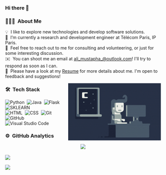 ### Hi there 👋

<!--
**Amstf/Amstf** is a ✨ _special_ ✨ repository because its `README.md` (this file) appears on your GitHub profile.
-->

### 👨🏻‍💻 &nbsp;About Me
💡 &nbsp;I like to explore new technologies and develop software solutions.\
🔭 &nbsp;I’m currently a research and development engineer at Télécom Paris, IP Paris.\
💬 &nbsp;Feel free to reach out to me for consulting and volunteering, or just for some interesting discussion.\
✉️ &nbsp;You can shoot me an email at ali_mustapha_@outlook.com! I'll try to respond as soon as I can.\
📄 &nbsp;Please have a look at my [Resume](https://drive.google.com/file/d/1A9zPM_vKvOjY8D2Go8nmCk5IdCr2fY8H/view) for more details about me. I'm open to feedback and suggestions!

<img alt="Night Coding" src="https://github.com/Amstf/Amstf/blob/main/assets/Night-Coding.gif" align="right"/>

### 🛠 &nbsp;Tech Stack

![Python](https://img.shields.io/badge/-Python-05122A?style=flat&logo=python)&nbsp;
![Java](https://img.shields.io/badge/-Java-05122A?style=flat&logo=Java&logoColor=FFA518)&nbsp;
![Flask](https://img.shields.io/badge/-Flask-05122A?style=flat&logo=flask)&nbsp;
![SKLEARN](https://img.shields.io/badge/-Sklearn-05122A?style=flat&logo=sklearn)\
![HTML](https://img.shields.io/badge/-HTML-05122A?style=flat&logo=HTML5)&nbsp;
![CSS](https://img.shields.io/badge/-CSS-05122A?style=flat&logo=CSS3&logoColor=1572B6)&nbsp;
![Git](https://img.shields.io/badge/-Git-05122A?style=flat&logo=git)&nbsp;
![GitHub](https://img.shields.io/badge/-GitHub-05122A?style=flat&logo=github)&nbsp;
![Visual Studio Code](https://img.shields.io/badge/-Visual%20Studio%20Code-05122A?style=flat&logo=visual-studio-code&logoColor=007ACC)&nbsp;
### ⚙️ &nbsp;GitHub Analytics

<p align="center">
  <img height="180em" src="https://github-readme-stats-eight-theta.vercel.app/api?username=Amstf&show_icons=true&theme=algolia&include_all_commits=true&count_private=true"/>

</p>
<p><img align="center" src="https://github-readme-stats-eight-theta.vercel.app/api/top-langs/?username=Amstf&layout=compact&langs_count=8&theme=algolia" /></p>
<p><img align="center" src="https://github-readme-streak-stats.herokuapp.com/?user=Amstf&"  /></p>
